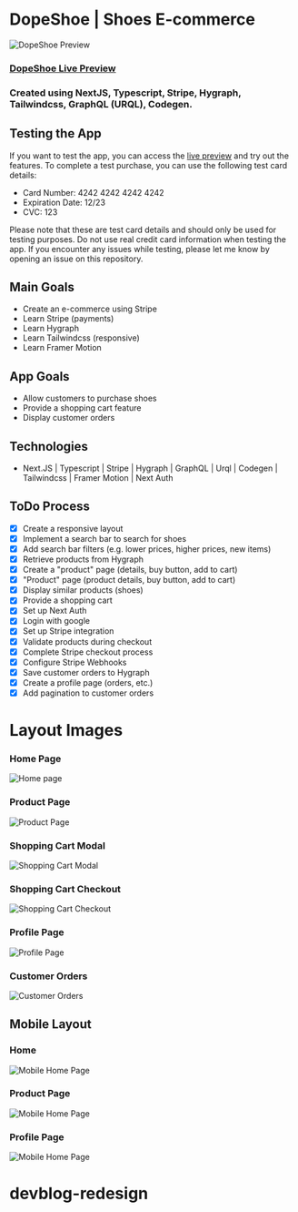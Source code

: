 

# DopeShoe | Shoes E-commerce
![DopeShoe Preview](https://github.com/ViniSCode/dopeshoe/blob/main/public/assets/app_cover.png?raw=true)
### [DopeShoe Live Preview](https://dopeshoe.vercel.app/)
### Created using NextJS, Typescript, Stripe, Hygraph, Tailwindcss, GraphQL (URQL), Codegen.

## Testing the App

If you want to test the app, you can access the [live preview](https://dopeshoe.vercel.app/) and try out the features. To complete a test purchase, you can use the following test card details:

- Card Number: 4242 4242 4242 4242
- Expiration Date: 12/23
- CVC: 123

Please note that these are test card details and should only be used for testing purposes. Do not use real credit card information when testing the app. If you encounter any issues while testing, please let me know by opening an issue on this repository.

## Main Goals
- Create an e-commerce using Stripe  
- Learn Stripe (payments)
- Learn Hygraph
- Learn Tailwindcss (responsive)
- Learn Framer Motion

## App Goals
- Allow customers to purchase shoes
- Provide a shopping cart feature
- Display customer orders

## Technologies
- Next.JS | Typescript | Stripe | Hygraph  | GraphQL | Urql | Codegen | Tailwindcss | Framer Motion | Next Auth

## ToDo Process
- [x] Create a responsive layout
- [x] Implement a search bar to search for shoes
- [x] Add search bar filters (e.g. lower prices, higher prices, new items)
- [x] Retrieve products from Hygraph
- [x] Create a "product" page (details, buy button, add to cart)
- [x] "Product" page (product details, buy button, add to cart)
- [x] Display similar products (shoes)
- [x] Provide a shopping cart
- [x] Set up Next Auth
- [x] Login with google
- [x] Set up Stripe integration
- [x] Validate products during checkout
- [x] Complete Stripe checkout process
- [x] Configure Stripe Webhooks
- [x] Save customer orders to Hygraph
- [x] Create a profile page (orders, etc.)
- [x] Add pagination to customer orders

# Layout Images
### Home Page
![Home page](https://github.com/ViniSCode/dopeshoe/blob/main/public/assets/home.png?raw=true)
### Product Page
![Product Page](https://github.com/ViniSCode/dopeshoe/blob/main/public/assets/product.png?raw=true)
### Shopping Cart Modal
![Shopping Cart Modal](https://github.com/ViniSCode/dopeshoe/blob/main/public/assets/cart.png?raw=true)
### Shopping Cart Checkout
![Shopping Cart Checkout](https://github.com/ViniSCode/dopeshoe/blob/main/public/assets/checkout.png?raw=true)
### Profile Page
![Profile Page](https://github.com/ViniSCode/dopeshoe/blob/main/public/assets/profile.png?raw=true)
### Customer Orders
![Customer Orders](https://github.com/ViniSCode/dopeshoe/blob/main/public/assets/orders.png?raw=true)
## Mobile Layout
### Home
![Mobile Home Page](https://github.com/ViniSCode/dopeshoe/blob/main/public/assets/mobile_home.png?raw=true)
### Product Page
![Mobile Home Page](https://github.com/ViniSCode/dopeshoe/blob/main/public/assets/mobile_product.png?raw=true)
### Profile Page
![Mobile Home Page](https://github.com/ViniSCode/dopeshoe/blob/main/public/assets/mobile_profile.png?raw=true)


# devblog-redesign
